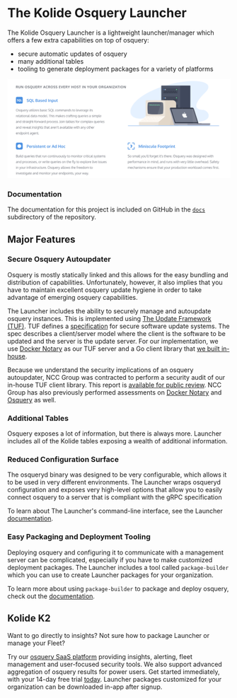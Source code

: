 The Kolide Osquery Launcher
===========================

The Kolide Osquery Launcher is a lightweight launcher/manager which
offers a few extra capabilities on top of osquery:

- secure automatic updates of osquery
- many additional tables
- tooling to generate deployment packages for a variety of platforms

[![osquery is lightweight](./tools/images/lightweight.png)](https://kolide.co/osquery)

### Documentation

The documentation for this project is included on GitHub in the
[`docs`](./docs/README.md) subdirectory of the repository.

## Major Features

### Secure Osquery Autoupdater

Osquery is mostly statically linked and this allows for the easy
bundling and distribution of capabilities. Unfortunately, however, it
also implies that you have to maintain excellent osquery update
hygiene in order to take advantage of emerging osquery capabilities.

The Launcher includes the ability to securely manage and autoupdate
osquery instances. This is implemented using [The Update Framework
(TUF)](https://theupdateframework.github.io/). TUF defines a
[specification](https://github.com/theupdateframework/tuf/blob/develop/docs/tuf-spec.md)
for secure software update systems. The spec describes a client/server
model where the client is the software to be updated and the server is
the update server. For our implementation, we use [Docker
Notary](https://github.com/docker/notary) as our TUF server and a Go
client library that [we built
in-house](https://github.com/kolide/updater).

Because we understand the security implications of an osquery
autoupdater, NCC Group was contracted to perform a security audit of
our in-house TUF client library. This report is [available for public
review](https://www.nccgroup.trust/globalassets/our-research/us/public-reports/2017/ncc-group-kolide-the-update-framework-security-assessment.pdf). NCC
Group has also previously performed assessments on [Docker
Notary](https://www.nccgroup.trust/us/our-research/docker-notary/) and
[Osquery](https://www.nccgroup.trust/us/about-us/newsroom-and-events/blog/2016/march/ncc-group-reviews-osquery/)
as well.

### Additional Tables

Osquery exposes a lot of information, but there is always
more. Launcher includes all of the Kolide tables exposing a wealth of
additional information.

### Reduced Configuration Surface

The osqueryd binary was designed to be very configurable, which allows
it to be used in very different environments. The Launcher wraps
osqueryd configuration and exposes very high-level options that allow
you to easily connect osquery to a server that is compliant with the
gRPC specification

To learn about The Launcher's command-line interface, see the Launcher
[documentation](./docs/launcher.md).

### Easy Packaging and Deployment Tooling

Deploying osquery and configuring it to communicate with a management
server can be complicated, especially if you have to make customized
deployment packages. The Launcher includes a tool called
`package-builder` which you can use to create Launcher packages for
your organization.

To learn more about using `package-builder` to package and deploy
osquery, check out the [documentation](./docs/package-builder.md).

## Kolide K2

Want to go directly to insights? Not sure how to package Launcher or
manage your Fleet?

Try our [osquery SaaS
platform](https://kolide.com/?utm_source=oss&utm_medium=readme&utm_campaign=launcher)
providing insights, alerting, fleet management and user-focused
security tools. We also support advanced aggregation of osquery
results for power users. Get started immediately, with your 14-day
free trial
[today](https://k2.kolide.com/trial/new?utm_source=oss&utm_medium=readme&utm_campaign=launcher). Launcher
packages customized for your organization can be downloaded in-app
after signup.
